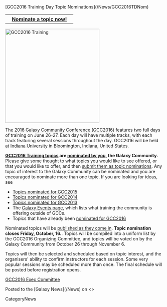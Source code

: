 <div class='newsItemHeader'>[GCC2016 Training Day Topic Nominations](/News/GCC2016TDNom)</div>

<table>
  <tr>
    <th> &nbsp;&nbsp; <a href='http://bit.ly/gcc2016tdnom'>Nominate a topic now!</a> &nbsp;&nbsp; </th>
  </tr>
</table>


<div class='right'><a href='/Events/GCC2016/'><img src='/Events/GCC2016/GCC2016LogoFull_big.png' alt='GCC2016 Training' width="300" /></a></div>

The [2016 Galaxy Community Conference (GCC2016)](/Events/GCC2016) features two full days of training on June 26-27.  Each 
day will have multiple tracks, with each track featuring several sessions throughout the day.  GCC2016 will be held at [Indiana University](http://indiana.edu) in Bloomington, Indiana, United States.

**[GCC2016 Training topics](/Events/GCC2016/Training) are [nominated by you](http://bit.ly/gcc2016tdnom), the Galaxy Community.** Please give some thought to what topics you would like to see offered, or that you would like to offer, and then [submit them as topic nominations](http://bit.ly/gcc2016tdnom).  Any topic of interest to the Galaxy Community can be nominated and you are encouraged to nominate more than one topic. If you are looking for ideas, see 
* [Topics nominated for GCC2015](http://bit.ly/gcc2015vote)
* [Topics nominated for GCC2014](http://bit.ly/1s6NtMN)
* [Topics nominated for GCC2013](http://bit.ly/1i2j1gN)
* The [Galaxy Events page](/Events), which lists what training the community is offering outside of GCCs.
* Topics that have already been [nominated for GCC2016](/Events/GCC2016/Training/#nominated-topics)

Nominated topics will be [published as they come in](/Events/GCC2016/Training/#nominated-topics).  **Topic nomination closes Friday, October, 16.**.  Topics will be compiled into a uniform list by the GCC2016 Organizing Committee, and topics will be voted on by the Galaxy Community from October 26 through November 6.

Topics will then be selected and scheduled based on topic interest, and the organisers' ability to confirm instructors for each session.  Some very popular sessions may be scheduled more than once. The final schedule will be posted before registration opens.

[GCC2016 Exec Committee](/Events/GCC2016/Organizers)

<div class='newsItemFooter'>Posted to the [Galaxy News](/News) on <<Date(2015-09-28T17:57:28Z)>></div>

CategoryNews

